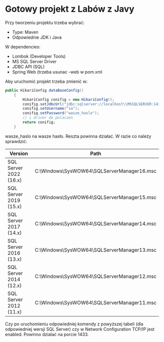 # Gotowy projekt z Labów z Javy

Przy tworzeniu projektu trzeba wybrać:
* Type: Maven
* Odpowiednie JDK i Java

W dependencies:
* Lombok (Developer Tools)
* MS SQL Server Driver
* JDBC API (SQL)
* Spring Web (trzeba usunac -web w pom.xml

Aby uruchomić projekt trzeba zmienić w:
```Java
public HikariConfig dataBaseConfig()
    {
        HikariConfig conifig = new HikariConfig();
        conifig.setJdbcUrl("jdbc:sqlserver://localhost\\MSSQLSERVER:1433;encrypt=true;trustServerCertificate=true;database=NORTHWND");
        conifig.setUsername("sa");
        conifig.setPassword("wasze_haslo");
        // i driver do polaczen
        return conifig;
    }
```

wasze_haslo na wasze hasło.
Reszta powinna działać.
W razie co należy sprawdzić:

| Version                 | Path                                             |
|-------------------------|--------------------------------------------------|
| SQL Server 2022 (16.x) | C:\Windows\SysWOW64\SQLServerManager16.msc      |
| SQL Server 2019 (15.x) | C:\Windows\SysWOW64\SQLServerManager15.msc      |
| SQL Server 2017 (14.x) | C:\Windows\SysWOW64\SQLServerManager14.msc      |
| SQL Server 2016 (13.x) | C:\Windows\SysWOW64\SQLServerManager13.msc      |
| SQL Server 2014 (12.x) | C:\Windows\SysWOW64\SQLServerManager12.msc      |
| SQL Server 2012 (11.x) | C:\Windows\SysWOW64\SQLServerManager11.msc      |

Czy po uruchomieniu odpowiedniej komendy z powyższej tabeli (dla odpowiedniej wersji SQL Server) czy w Network Configuration TCP/IP jest enabled. Powinno dzialać na porcie 1433.

